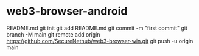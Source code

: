 # web3-browser-android

README.md 
git init git add README.md git commit -m "first commit" 
git branch -M main 
git remote add origin https://github.com/SecureNethub/web3-browser-win.git 
git push -u origin main
